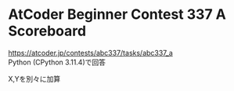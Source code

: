 # AtCoder Beginner Contest 337 A Scoreboard  
https://atcoder.jp/contests/abc337/tasks/abc337_a  
Python (CPython 3.11.4)で回答  

X,Yを別々に加算
